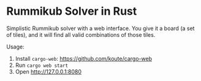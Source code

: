 # Rummikub Solver in Rust

Simplistic Rummikub solver with a web interface. You give it a board
(a set of tiles), and it will find all valid combinations of those
tiles.

Usage:

1. Install `cargo-web`: https://github.com/koute/cargo-web
2. Run `cargo web start`
3. Open http://127.0.0.1:8080

